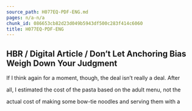 ```yaml
---
source_path: H077EQ-PDF-ENG.md
pages: n/a-n/a
chunk_id: 086653cb82d23d049b5943df500c283f414c6060
title: H077EQ-PDF-ENG
---
```

## HBR / Digital Article / Don’t Let Anchoring Bias Weigh Down Your Judgment

If I think again for a moment, though, the deal isn’t really a deal. After

all, I estimated the cost of the pasta based on the adult menu, not the

actual cost of making some bow-tie noodles and serving them with a
